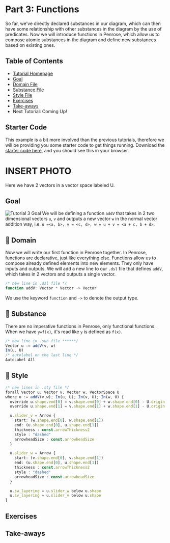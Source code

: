 # Part 3: Functions 
So far, we've directly declared substances in our diagram, which can then have some relationship with other substances in the diagram by the use of predicates. Now we will introduce functions in Penrose, which allow us to compose atomic substances in the diagram and define new substances based on existing ones. 

## Table of Contents
* [Tutorial Homepage](https://github.com/penrose/penrose/blob/docs-edit/tutorial/tutorial.md)
* [Goal](https://github.com/penrose/penrose/blob/docs-edit/tutorial/tutorial-p3.md#goal)
* [Domain File](https://github.com/penrose/penrose/blob/docs-edit/tutorial/tutorial-p3.md#page_facing_up-domain)
* [Substance File](https://github.com/penrose/penrose/blob/docs-edit/tutorial/tutorial-p3.md#page_facing_up-substance)
* [Style File](https://github.com/penrose/penrose/blob/docs-edit/tutorial/tutorial-p3.md#page_facing_up-style)
* [Exercises](https://github.com/penrose/penrose/blob/docs-edit/tutorial/tutorial-p3.md#exercises)
* [Take-aways](https://github.com/penrose/penrose/blob/docs-edit/tutorial/tutorial-p3.md#take-aways)
* Next Tutorial: Coming Up! 

## Starter Code
This example is a bit more involved than the previous tutorials, therefore we will be providing you some starter code to get things running. 
Download the [starter code here](https://github.com/penrose/penrose/tree/docs-edit/tutorial/starter-code/tutorial-p3), and you should see this in your browser. 
# INSERT PHOTO
Here we have 2 vectors in a vector space labeled U. 

## Goal
![Tutorial 3 Goal]()
We will be defining a function `addV` that takes in 2 two dimensional vectors `u`, `v` and outputs a new vector `w` in the normal vector addition way, i.e. `u =<a, b>, v = <c, d>, w = u + v = <a + c, b + d>`. 

## :page_facing_up: Domain
Now we will write our first function in Penrose together. In Penrose, functions are declarative, just like everything else. Functions allow us to compose already defined elements into new elements. They only have inputs and outputs. We will add a new line to our `.dsl` file that defines `addV`, which takes in 2 vectors and outputs a single vector. 
```typescript
/* new line in .dsl file */
function addV: Vector * Vector -> Vector
```
We use the keyword `function` and `->` to denote the output type.

## :page_facing_up: Substance
There are no imperative functions in Penrose, only functional functions. When we have `y=f(x)`, it's read like `y` is defined as `f(x)`. 

```typescript
/* new line in .sub file ******/
Vector u := addV(v, w)
In(u, U)
/* autolabel on the last line */
AutoLabel All
```
## :page_facing_up: Style

```typescript
/* new lines in .sty file */
forall Vector u; Vector v; Vector w; VectorSpace U
where u := addV(v,w); In(u, U); In(v, U); In(w, U) {
  override u.shape.end[0] = v.shape.end[0] + w.shape.end[0] - U.origin[0]
  override u.shape.end[1] = v.shape.end[1] + w.shape.end[1] - U.origin[1]

  u.slider_v = Arrow {
    start: (w.shape.end[0], w.shape.end[1])
    end: (u.shape.end[0], u.shape.end[1])
    thickness : const.arrowThickness2
    style : "dashed"
    arrowheadSize : const.arrowheadSize
  }

  u.slider_w = Arrow {
    start: (v.shape.end[0], v.shape.end[1])
    end: (u.shape.end[0], u.shape.end[1])
    thickness : const.arrowThickness2
    style : "dashed"
    arrowheadSize : const.arrowheadSize
  }

  u.sw_layering = u.slider_w below u.shape
  u.sv_layering = u.slider_v below u.shape
}
```
## Exercises

## Take-aways



